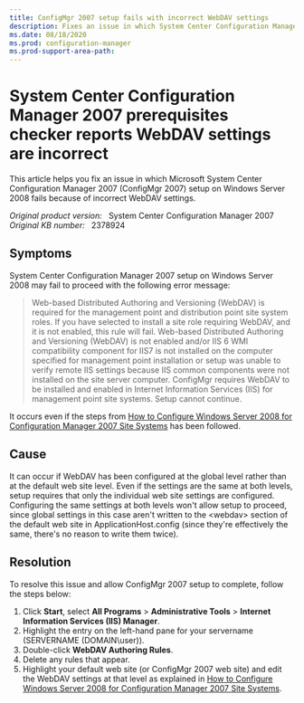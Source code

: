 ```yaml
---
title: ConfigMgr 2007 setup fails with incorrect WebDAV settings
description: Fixes an issue in which System Center Configuration Manager 2007 setup on Windows Server 2008 fails because of incorrect WebDAV settings.
ms.date: 08/18/2020
ms.prod: configuration-manager
ms.prod-support-area-path: 
---
```

# System Center Configuration Manager 2007 prerequisites checker reports WebDAV settings are incorrect

This article helps you fix an issue in which Microsoft System Center Configuration Manager 2007 (ConfigMgr 2007) setup on Windows Server 2008 fails because of incorrect WebDAV settings.

_Original product version:_ &nbsp; System Center Configuration Manager 2007  
_Original KB number:_ &nbsp; 2378924

## Symptoms

System Center Configuration Manager 2007 setup on Windows Server 2008 may fail to proceed with the following error message:

> Web-based Distributed Authoring and Versioning (WebDAV) is required for the management point and distribution point site system roles. If you have selected to install a site role requiring WebDAV, and it is not enabled, this rule will fail. Web-based Distributed Authoring and Versioning (WebDAV) is not enabled and/or IIS 6 WMI compatibility component for IIS7 is not installed on the computer specified for management point installation or setup was unable to verify remote IIS settings because IIS common components were not installed on the site server computer. ConfigMgr requires WebDAV to be installed and enabled in Internet Information Services (IIS) for management point site systems. Setup cannot continue.

It occurs even if the steps from [How to Configure Windows Server 2008 for Configuration Manager 2007 Site Systems](/previous-versions/system-center/configuration-manager-2007/cc431377(v=technet.10)) has been followed.

## Cause

It can occur if WebDAV has been configured at the global level rather than at the default web site level. Even if the settings are the same at both levels, setup requires that only the individual web site settings are configured. Configuring the same settings at both levels won't allow setup to proceed, since global settings in this case aren't written to the \<webdav> section of the default web site in ApplicationHost.config (since they're effectively the same, there's no reason to write them twice).

## Resolution

To resolve this issue and allow ConfigMgr 2007 setup to complete, follow the steps below:

1. Click **Start**, select **All Programs** > **Administrative Tools** > **Internet Information Services (IIS) Manager**.
2. Highlight the entry on the left-hand pane for your servername (SERVERNAME (DOMAIN\user)).
3. Double-click **WebDAV Authoring Rules**.
4. Delete any rules that appear.
5. Highlight your default web site (or ConfigMgr 2007 web site) and edit the WebDAV settings at that level as explained in [How to Configure Windows Server 2008 for Configuration Manager 2007 Site Systems](/previous-versions/system-center/configuration-manager-2007/cc431377(v=technet.10)).
